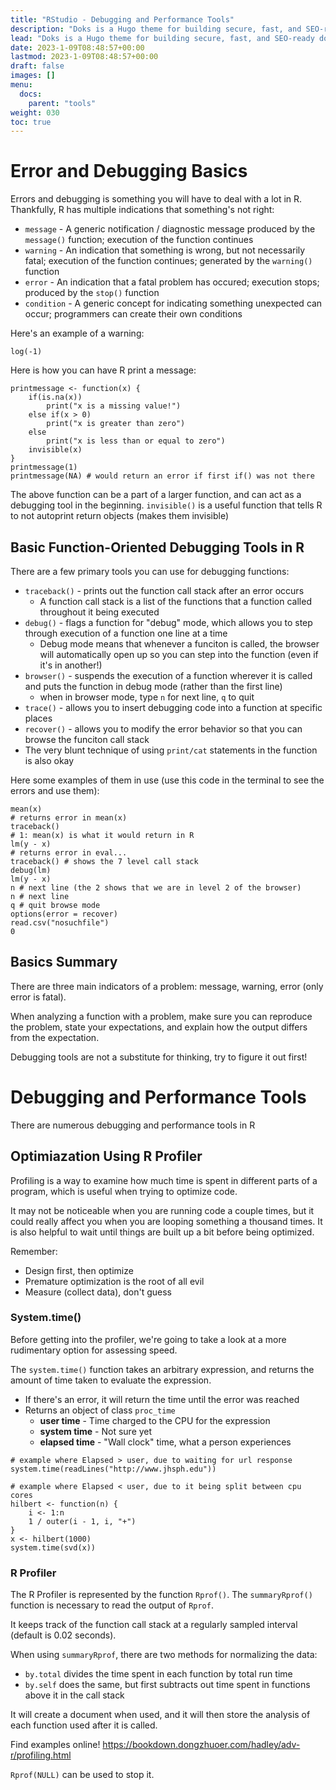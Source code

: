 ```yaml
---
title: "RStudio - Debugging and Performance Tools"
description: "Doks is a Hugo theme for building secure, fast, and SEO-ready documentation websites, which you can easily update and customize."
lead: "Doks is a Hugo theme for building secure, fast, and SEO-ready documentation websites, which you can easily update and customize."
date: 2023-1-09T08:48:57+00:00
lastmod: 2023-1-09T08:48:57+00:00
draft: false
images: []
menu:
  docs:
    parent: "tools"
weight: 030
toc: true
---
```


# Error and Debugging Basics

Errors and debugging is something you will have to deal with a lot in R. Thankfully, R has multiple indications that something's not right:

* `message` - A generic notification / diagnostic message produced by the `message()` function; execution of the function continues 
* `warning` - An indication that something is wrong, but not necessarily fatal; execution of the function continues; generated by the `warning()` function 
* `error` - An indication that a fatal problem has occured; execution stops; produced by the `stop()` function 
* `condition` - A generic concept for indicating something unexpected can occur; programmers can create their own conditions

Here's an example of a warning:

```{r warningEx}
log(-1)
```

Here is how you can have R print a message:

```{r messageEx}
printmessage <- function(x) {
    if(is.na(x))
        print("x is a missing value!")
    else if(x > 0)
        print("x is greater than zero")
    else
        print("x is less than or equal to zero")
    invisible(x)
}
printmessage(1)
printmessage(NA) # would return an error if first if() was not there
```

The above function can be a part of a larger function, and can act as a debugging tool in the beginning. `invisible()` is a useful function that tells R to not autoprint return objects (makes them invisible)

## Basic Function-Oriented Debugging Tools in R 

There are a few primary tools you can use for debugging functions:

* `traceback()` - prints out the function call stack after an error occurs 
    * A function call stack is a list of the functions that a function called throughout it being executed
* `debug()` - flags a function for "debug" mode, which allows you to step through execution of a function one line at a time 
    * Debug mode means that whenever a funciton is called, the browser will automatically open up so you can step into the function (even if it's in another!)
* `browser()` - suspends the execution of a function wherever it is called and puts the function in debug mode (rather than the first line)
    * when in browser mode, type `n` for next line, `q` to quit
* `trace()` - allows you to insert debugging code into a function at specific places
* `recover()` - allows you to modify the error behavior so that you can browse the funciton call stack 
* The very blunt technique of using `print/cat` statements in the function is also okay

Here some examples of them in use (use this code in the terminal to see the errors and use them):

```{r debugEx, eval = FALSE}
mean(x)
# returns error in mean(x)
traceback()
# 1: mean(x) is what it would return in R
lm(y - x) 
# returns error in eval...
traceback() # shows the 7 level call stack
debug(lm)
lm(y - x)
n # next line (the 2 shows that we are in level 2 of the browser)
n # next line
q # quit browse mode
options(error = recover)
read.csv("nosuchfile")
0
```

## Basics Summary 

There are three main indicators of a problem: message, warning, error (only error is fatal).

When analyzing a function with a problem, make sure you can reproduce the problem, state your expectations, and explain how the output differs from the expectation.

Debugging tools are not a substitute for thinking, try to figure it out first!

# Debugging and Performance Tools

There are numerous debugging and performance tools in R

## Optimiazation Using R Profiler

Profiling is a way to examine how much time is spent in different parts of a program, which is useful when trying to optimize code.

It may not be noticeable when you are running code a couple times, but it could really affect you when you are looping something a thousand times. It is also helpful to wait until things are built up a bit before being optimized.

Remember:

* Design first, then optimize
* Premature optimization is the root of all evil
* Measure (collect data), don't guess

### System.time()

Before getting into the profiler, we're going to take a look at a more rudimentary option for assessing speed. 

The `system.time()` function takes an arbitrary expression, and returns the amount of time taken to evaluate the expression.

* If there's an error, it will return the time until the error was reached
* Returns an object of class `proc_time`
    * **user time** - Time charged to the CPU for the expression 
    * **system time** - Not sure yet
    * **elapsed time** - "Wall clock" time, what a person experiences

```{r sysTime}
# example where Elapsed > user, due to waiting for url response
system.time(readLines("http://www.jhsph.edu"))

# example where Elapsed < user, due to it being split between cpu cores
hilbert <- function(n) {
    i <- 1:n
    1 / outer(i - 1, i, "+")
}
x <- hilbert(1000)
system.time(svd(x))
```

### R Profiler

The R Profiler is represented by the function `Rprof()`. The `summaryRprof()` function is necessary to read the output of `Rprof`.

It keeps track of the function call stack at a regularly sampled interval (default is 0.02 seconds).

When using `summaryRprof`, there are two methods for normalizing the data:

* `by.total` divides the time spent in each function by total run time 
* `by.self` does the same, but first subtracts out time spent in functions above it in the call stack 

It will create a document when used, and it will then store the analysis of each function used after it is called.

Find examples online! https://bookdown.dongzhuoer.com/hadley/adv-r/profiling.html

`Rprof(NULL)` can be used to stop it.